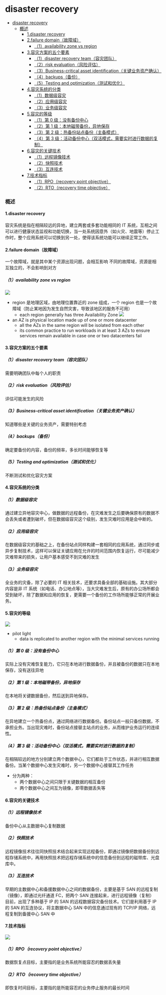 # disaster recovery

<!-- @import "[TOC]" {cmd="toc" depthFrom=1 depthTo=6 orderedList=false} -->

<!-- code_chunk_output -->

- [disaster recovery](#disaster-recovery)
    - [概述](#概述)
      - [1.disaster recovery](#1disaster-recovery)
      - [2.failure domain（故障域）](#2failure-domain故障域)
        - [（1）availability zone vs region](#1availability-zone-vs-region)
      - [3.容灾方案的五个要素](#3容灾方案的五个要素)
        - [（1）disaster recovery team（容灾团队）](#1disaster-recovery-team容灾团队)
        - [（2）risk evaluation（风险评估）](#2risk-evaluation风险评估)
        - [（3）Business-critical asset identification（关键业务资产确认）](#3business-critical-asset-identification关键业务资产确认)
        - [（4）backups（备份）](#4backups备份)
        - [（5）Testing and optimization（测试和优化）](#5testing-and-optimization测试和优化)
      - [4.容灾系统的分类](#4容灾系统的分类)
        - [（1）数据级容灾](#1数据级容灾)
        - [（2）应用级容灾](#2应用级容灾)
        - [（3）业务级容灾](#3业务级容灾)
      - [5.容灾的等级](#5容灾的等级)
        - [（1）第 0 级：没有备份中心](#1第-0-级没有备份中心)
        - [（2）第 1 级：本地磁带备份，异地保存](#2第-1-级本地磁带备份异地保存)
        - [（3）第 2 级：热备份站点备份（主备模式）](#3第-2-级热备份站点备份主备模式)
        - [（4）第 3 级：活动备份中心（双活模式，需要实时进行数据的复制）](#4第-3-级活动备份中心双活模式需要实时进行数据的复制)
      - [6.容灾的关键技术](#6容灾的关键技术)
        - [（1）远程镜像技术](#1远程镜像技术)
        - [（2）快照技术](#2快照技术)
        - [（3）互连技术](#3互连技术)
      - [7.技术指标](#7技术指标)
        - [（1）RPO（recovery point objective）](#1rporecovery-point-objective)
        - [（2）RTO（recovery time objective）](#2rtorecovery-time-objective)

<!-- /code_chunk_output -->

### 概述

#### 1.disaster recovery

容灾系统是指在相隔较远的异地，建立两套或多套功能相同的 IT 系统，互相之间可以进行健康状态监视和功能切换，当一处系统因意外（如火灾、地震等）停止工作时，整个应用系统可以切换到另一处，使得该系统功能可以继续正常工作。

#### 2.failure domain（故障域）

一个故障域，就是其中某个资源出现问题，会相互影响
不同的故障域，资源是相互独立的，不会影响到对方

##### （1）availability zone vs region

![](./imgs/overview_01.png)

-   region 是地理区域，由地理位置靠近的 zone 组成，一个 region 也是一个故障域（防止某地因为发生自然灾害，导致该地区的服务不可用）
    -   each region generally has three Availability Zone
        ![](./imgs/overview_02.png)
-   an AZ is physical location made up of one or more datacenter
    -   all the AZs in the same region will be isolated from each other
    -   its common practice to run workloads in at least 3 AZs to ensure services remain available in case one or two datacenters fail

#### 3.容灾方案的五个要素

##### （1）disaster recovery team（容灾团队）

需要明确团队中每个人的职责

##### （2）risk evaluation（风险评估）

评估可能发生的风险

##### （3）Business-critical asset identification（关键业务资产确认）

知道哪些是关键的业务资产，需要特别考虑

##### （4）backups（备份）

确定要备份的内容，备份的频率，多长时间能够恢复等

##### （5）Testing and optimization（测试和优化）

不断测试和优化容灾方案

#### 4.容灾系统的分类

##### （1）数据级容灾

通过建立异地容灾中心，做数据的远程备份，在灾难发生之后要确保原有的数据不会丢失或者遭到破坏，但在数据级容灾这个级别，发生灾难时应用是会中断的。

##### （2）应用级容灾

在数据级容灾的基础之上，在备份站点同样构建一套相同的应用系统，通过同步或异步复制技术，这样可以保证关键应用在允许的时间范围内恢复运行，尽可能减少灾难带来的损失，让用户基本感受不到灾难的发生

##### （3）业务级容灾

全业务的灾备，除了必要的 IT 相关技术，还要求具备全部的基础设施。其大部分内容是非 IT 系统（如电话、办公地点等），当大灾难发生后，原有的办公场所都会受到破坏，除了数据和应用的恢复，更需要一个备份的工作场所能够正常的开展业务。

#### 5.容灾的等级

![](./imgs/overview_04.png)

-   pilot light
    -   data is replicated to another region with the minimal services running

##### （1）第 0 级：没有备份中心

实际上没有灾难恢复能力，它只在本地进行数据备份，并且被备份的数据只在本地保存，没有送往异地

##### （2）第 1 级：本地磁带备份，异地保存

在本地将关键数据备份，然后送到异地保存。

##### （3）第 2 级：热备份站点备份（主备模式）

在异地建立一个热备份点，通过网络进行数据备份。备份站点一般只备份数据，不承担业务。当出现灾难时，备份站点接替主站点的业务，从而维护业务运行的连续性。

##### （4）第 3 级：活动备份中心（双活模式，需要实时进行数据的复制）

在相隔较远的地方分别建立两个数据中心，它们都处于工作状态，并进行相互数据备份。当某个数据中心发生灾难时，另一个数据中心接替其工作任务

-   分为两种：
    -   两个数据中心之间只限于关键数据的相互备份
    -   两个数据中心之间互为镜像，即零数据丢失等

#### 6.容灾的关键技术

##### （1）远程镜像技术

备份中心从主数据中心复制数据

##### （2）快照技术

远程镜像技术往往同快照技术结合起来实现远程备份，即通过镜像把数据备份到远程存储系统中，再用快照技术把远程存储系统中的信息备份到远程的磁带库、光盘库中。

##### （3）互连技术

早期的主数据中心和备援数据中心之间的数据备份，主要是基于 SAN 的远程复制（镜像），即通过光纤通道 FC，把两个 SAN 连接起来，进行远程镜像（复制）
目前，出现了多种基于 IP 的 SAN 的远程数据容灾备份技术。它们是利用基于 IP 的 SAN 的互连协议，将主数据中心 SAN 中的信息通过现有的 TCP/IP 网络，远程复制到备援中心 SAN 中

#### 7.技术指标

![](./imgs/overview_03.png)

##### （1）RPO（recovery point objective）

数据恢复点目标，主要指的是业务系统所能容忍的数据丢失量

##### （2）RTO（recovery time objective）

即恢复时间目标，主要指的是所能容忍的业务停止服务的最长时间
